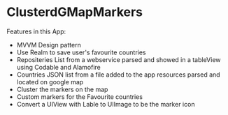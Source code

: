 # ClusterdGMapMarkers

Features in this App:
* MVVM Design pattern
* Use Realm to save user's favourite countries
* Repositeries List from a webservice parsed and showed in a tableView using Codable and Alamofire
* Countries JSON list from a file added to the app resources parsed and located on google map
* Cluster the markers on the map
* Custom markers for the Favourite countries
* Convert a UIView with Lable to UIImage to be the marker icon
